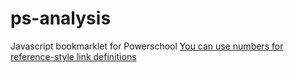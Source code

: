 # ps-analysis
Javascript bookmarklet for Powerschool
[You can use numbers for reference-style link definitions][1]


[1]: https://en.wikipedia.org/wiki/Hobbit#Lifestyle
